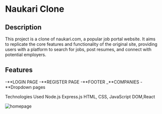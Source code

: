 # Naukari Clone

## Description

This project is a clone of naukari.com, a popular job portal website. It aims to replicate the core features and functionality of the original site, providing users with a platform to search for jobs, post resumes, and connect with potential employers.

## Features

-**LOGIN PAGE
-**REGISTER PAGE
-**FOOTER
_**COMPANIES
-**Dropdown pages

Technologies Used
Node.js
Express.js
HTML, CSS, JavaScript
DOM,React

![homepage](https://github.com/sejalanan/naukari.com/assets/143008101/cce35859-34ce-443b-b533-92c41220e748)



